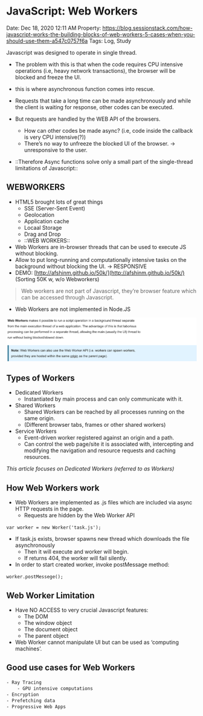 # JavaScript: Web Workers

Date: Dec 18, 2020 12:11 AM
Property: https://blog.sessionstack.com/how-javascript-works-the-building-blocks-of-web-workers-5-cases-when-you-should-use-them-a547c0757f6a
Tags: Log, Study

Javascript was designed to operate in single thread.
- The problem with this is that when the code requires CPU intensive operations (i.e, heavy network transactions), the browser will be blocked and freeze the UI.
- this is where asynchronous function comes into rescue.
- Requests that take a long time can be made asynchronously and while the client is waiting for response, other codes can be executed.

- But requests are handled by the WEB API of the browsers.
    - How can other codes be made async? (i.e, code inside the callback is very CPU intensive(?))
    - There’s no way to unfreeze the blocked UI of the browser. -> unresponsive to the user.
- ::Therefore Async functions solve only a small part of the single-thread limitations of Javascript::

## WEBWORKERS

- HTML5 brought lots of great things
    - SSE (Server-Sent Event)
    - Geolocation
    - Application cache
    - Locaal Storage
    - Drag and Drop
    - ::WEB WORKERS::
- Web Workers are in-browser threads that can be used to execute JS without blocking.
- Allow to put long-running and computationally intensive tasks on the background without blocking the UI. -> RESPONSIVE
- DEMO: [http://afshinm.github.io/50k/](http://afshinm.github.io/50k/) (Sorting 50K w, w/o Webworkers)

> Web workers are not part of Javascript, they’re browser feature which can be accessed through Javascript.

- Web Workers are not implemented in Node.JS

![JavaScript%20Web%20Workers%206a58ba525f38436b9b737ebc594a6def/Untitled.png](JavaScript%20Web%20Workers%206a58ba525f38436b9b737ebc594a6def/Untitled.png)

## Types of Workers

- Dedicated Workers
    - Instantiated by main process and can only communicate with it.
- Shared Workers
    - Shared Workers can be reached by all processes running on the same origin.
    - (Different browser tabs, frames or other shared workers)
- Service Workers
    - Event-driven worker registered against an origin and a path.
    - Can control the web page/site it is associated with, intercepting and modifying the navigation and resource requests and caching resources.

*This article focuses on Dedicated Workers (referred to as Workers)*

## How Web Workers work

- Web Workers are implemented as .js files which are included via async HTTP requests in the page.
    - Requests are hidden by the Web Worker API

`var worker = new Worker('task.js');`

- If task.js exists, browser spawns new thread which downloads the file asynchronously
    - Then it will execute and worker will begin.
    - If returns 404, the worker will fail silently.
- In order to start created worker, invoke postMessage method:

`worker.postMessege();`

## Web Worker Limitation

- Have NO ACCESS to very crucial Javascript features:
    - The DOM
    - The window object
    - The document object
    - The parent object
- Web Worker cannot manipulate UI but can be used as ‘computing machines’.

## Good use cases for Web Workers

```
- Ray Tracing
	- GPU intensive computations
- Encryption
- Prefetching data
- Progressive Web Apps
```
